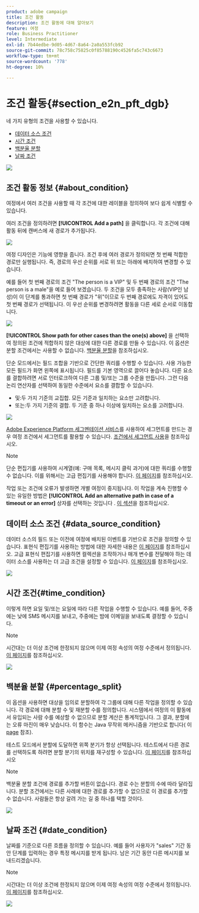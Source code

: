 ```yaml
---
product: adobe campaign
title: 조건 활동
description: 조건 활동에 대해 알아보기
feature: 여정
role: Business Practitioner
level: Intermediate
exl-id: 7b44edbe-9d05-4d67-8a64-2a0a553fcb92
source-git-commit: 78c758c75825c0f85788190c4526fa5c743c6673
workflow-type: tm+mt
source-wordcount: '778'
ht-degree: 10%

---
```


# 조건 활동{#section_e2n_pft_dgb}

네 가지 유형의 조건을 사용할 수 있습니다.

* [데이터 소스 조건](#data_source_condition)
* [시간 조건](#time_condition)
* [백분율 분할](#percentage_split)
* [날짜 조건](#date_condition)

![](../assets/journey49.png)

## 조건 활동 정보 {#about_condition}

여정에서 여러 조건을 사용할 때 각 조건에 대한 레이블을 정의하여 보다 쉽게 식별할 수 있습니다.

여러 조건을 정의하려면 **[!UICONTROL Add a path]** 을 클릭합니다. 각 조건에 대해 활동 뒤에 캔버스에 새 경로가 추가됩니다.

![](../assets/journey47.png)

여정 디자인은 기능에 영향을 줍니다. 조건 후에 여러 경로가 정의되면 첫 번째 적합한 경로만 실행됩니다. 즉, 경로의 우선 순위를 서로 위 또는 아래에 배치하여 변경할 수 있습니다.

예를 들어 첫 번째 경로의 조건 &quot;The person is a VIP&quot; 및 두 번째 경로의 조건 &quot;The person is a male&quot;을 예로 들어 보겠습니다. 두 조건을 모두 충족하는 사람(VIP인 남성)이 이 단계를 통과하면 첫 번째 경로가 &quot;위&quot;이므로 두 번째 경로에도 자격이 있어도 첫 번째 경로가 선택됩니다. 이 우선 순위를 변경하려면 활동을 다른 세로 순서로 이동합니다.

![](../assets/journey48.png)

**[!UICONTROL Show path for other cases than the one(s) above]** 을 선택하여 정의된 조건에 적합하지 않은 대상에 대한 다른 경로를 만들 수 있습니다. 이 옵션은 분할 조건에서는 사용할 수 없습니다. [백분율 분할](#percentage_split)을 참조하십시오.

단순 모드에서는 필드 조합을 기반으로 간단한 쿼리를 수행할 수 있습니다. 사용 가능한 모든 필드가 화면 왼쪽에 표시됩니다. 필드를 기본 영역으로 끌어다 놓습니다. 다른 요소를 결합하려면 서로 인터로크하여 다른 그룹 및/또는 그룹 수준을 만듭니다. 그런 다음 논리 연산자를 선택하여 동일한 수준에서 요소를 결합할 수 있습니다.

* 및:두 가지 기준의 교집합. 모든 기준과 일치하는 요소만 고려합니다.
* 또는:두 가지 기준의 결합. 두 기준 중 하나 이상에 일치하는 요소를 고려합니다.

![](../assets/journey64.png)

[Adobe Experience Platform 세그멘테이션 서비스](https://experienceleague.adobe.com/docs/experience-platform/segmentation/home.html)를 사용하여 세그먼트를 만드는 경우 여정 조건에서 세그먼트를 활용할 수 있습니다. [조건에서 세그먼트 사용](../segment/using-a-segment.md)을 참조하십시오.


>[!NOTE]
>
>단순 편집기를 사용하여 시계열(예: 구매 목록, 메시지 클릭 과거)에 대한 쿼리를 수행할 수 없습니다. 이를 위해서는 고급 편집기를 사용해야 합니다. [이 페이지](../expression/expressionadvanced.md)를 참조하십시오.

작업 또는 조건에 오류가 발생하면 개별 여정이 중지됩니다. 이 작업을 계속 진행할 수 있는 유일한 방법은 **[!UICONTROL Add an alternative path in case of a timeout or an error]** 상자를 선택하는 것입니다 . [이 섹션](../building-journeys/using-the-journey-designer.md#paths)을 참조하십시오.

## 데이터 소스 조건 {#data_source_condition}

데이터 소스의 필드 또는 이전에 여정에 배치된 이벤트를 기반으로 조건을 정의할 수 있습니다. 표현식 편집기를 사용하는 방법에 대한 자세한 내용은 [이 페이지](../expression/expressionadvanced.md)를 참조하십시오. 고급 표현식 편집기를 사용하면 컬렉션을 조작하거나 매개 변수를 전달해야 하는 데이터 소스를 사용하는 더 고급 조건을 설정할 수 있습니다. [이 페이지](../datasource/external-data-sources.md)를 참조하십시오.

![](../assets/journey50.png)

## 시간 조건{#time_condition}

이렇게 하면 요일 및/또는 요일에 따라 다른 작업을 수행할 수 있습니다. 예를 들어, 주중에는 낮에 SMS 메시지를 보내고, 주중에는 밤에 이메일을 보내도록 결정할 수 있습니다.

>[!NOTE]
>
>시간대는 더 이상 조건에 한정되지 않으며 이제 여정 속성의 여정 수준에서 정의됩니다. [이 페이지](../building-journeys/timezone-management.md)를 참조하십시오.

![](../assets/journey51.png)

## 백분율 분할 {#percentage_split}

이 옵션을 사용하면 대상을 임의로 분할하여 각 그룹에 대해 다른 작업을 정의할 수 있습니다. 각 경로에 대해 분할 수 및 재분할 수를 정의합니다. 시스템에서 여정의 이 활동에서 유입되는 사람 수를 예상할 수 없으므로 분할 계산은 통계적입니다. 그 결과, 분할에는 오류 마진이 매우 낮습니다. 이 함수는 Java 무작위 메커니즘을 기반으로 합니다( 이 [page](https://docs.oracle.com/javase/7/docs/api/java/util/Random.html) 참조).

테스트 모드에서 분할에 도달하면 위쪽 분기가 항상 선택됩니다. 테스트에서 다른 경로를 선택하도록 하려면 분할 분기의 위치를 재구성할 수 있습니다. [이 페이지](../building-journeys/testing-the-journey.md)를 참조하십시오

>[!NOTE]
>
>백분율 분할 조건에 경로를 추가할 버튼이 없습니다. 경로 수는 분할의 수에 따라 달라집니다. 분할 조건에서는 다른 사례에 대한 경로를 추가할 수 없으므로 이 경로를 추가할 수 없습니다. 사람들은 항상 갈려 가는 길 중 하나를 택할 것이다.

![](../assets/journey52.png)

## 날짜 조건 {#date_condition}

날짜를 기준으로 다른 흐름을 정의할 수 있습니다. 예를 들어 사용자가 &quot;sales&quot; 기간 동안 단계를 입력하는 경우 특정 메시지를 받게 됩니다. 남은 기간 동안 다른 메시지를 보내드리겠습니다.

>[!NOTE]
>
>시간대는 더 이상 조건에 한정되지 않으며 이제 여정 속성의 여정 수준에서 정의됩니다. [이 페이지](../building-journeys/timezone-management.md)를 참조하십시오.

![](../assets/journey53.png)
